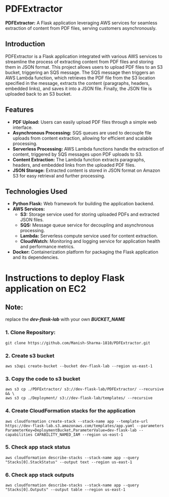 # PDFExtractor

**PDFExtractor:** A Flask application leveraging AWS services for seamless extraction of content from PDF files, serving customers asynchronously.

## Introduction

PDFExtractor is a Flask application integrated with various AWS services to streamline the process of extracting content from PDF files and storing them in JSON format. This project allows users to upload PDF files to an S3 bucket, triggering an SQS message. The SQS message then triggers an AWS Lambda function, which retrieves the PDF file from the S3 location specified in the message, extracts the content (paragraphs, headers, embedded links), and saves it into a JSON file. Finally, the JSON file is uploaded back to an S3 bucket.

## Features

- **PDF Upload:** Users can easily upload PDF files through a simple web interface.
- **Asynchronous Processing:** SQS queues are used to decouple file uploads from content extraction, allowing for efficient and scalable processing.
- **Serverless Processing:** AWS Lambda functions handle the extraction of content, triggered by SQS messages upon PDF uploads to S3.
- **Content Extraction:** The Lambda function extracts paragraphs, headers, and embedded links from the uploaded PDF files.
- **JSON Storage:** Extracted content is stored in JSON format on Amazon S3 for easy retrieval and further processing.

## Technologies Used

- **Python Flask:** Web framework for building the application backend.
- **AWS Services:**
  - **S3:** Storage service used for storing uploaded PDFs and extracted JSON files.
  - **SQS:** Message queue service for decoupling and asynchronous processing.
  - **Lambda:** Serverless compute service used for content extraction.
  - **CloudWatch:** Monitoring and logging service for application health and performance metrics.
- **Docker:** Containerization platform for packaging the Flask application and its dependencies.

# Instructions to deploy Flask application on EC2

## **Note:**
replace the ***dev-flask-lab*** with your own ***BUCKET_NAME***

### 1. Clone Repository:
```
git clone https://github.com/Manish-Sharma-1810/PDFExtractor.git
```

### 2. Create s3 bucket
```
aws s3api create-bucket --bucket dev-flask-lab --region us-east-1
```

### 3. Copy the code to s3 bucket
```
aws s3 cp ./PDFExtractor/ s3://dev-flask-lab/PDFExtractor/ --recursive && \
aws s3 cp ./Deployment/ s3://dev-flask-lab/templates/ --recursive
```

### 4. Create CloudFormation stacks for the application
```
aws cloudformation create-stack --stack-name app --template-url https://dev-flask-lab.s3.amazonaws.com/templates/app.yaml --parameters ParameterKey=DeploymentBucket,ParameterValue=dev-flask-lab --capabilities CAPABILITY_NAMED_IAM --region us-east-1
```

### 5. Check app stack status
```
aws cloudformation describe-stacks --stack-name app --query "Stacks[0].StackStatus" --output text --region us-east-1
```
### 6. Check app stack outputs
```
aws cloudformation describe-stacks --stack-name app --query "Stacks[0].Outputs" --output table --region us-east-1
```
